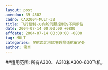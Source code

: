 ```yaml
---
layout: post
amendno: 39-4502
cadno: CAD2004-MULT-32
title: 飞行控制-方向舵伺服控制的不同步性
date: 2004-07-14 00:00:00 +0800
effdate: 2004-07-14 00:00:00 +0800
tag: MULT
categories: 民航西北地区管理局适航审定处
author: 侯卓
---
```


##适用范围:
所有A300、A310和A300-600飞机。

